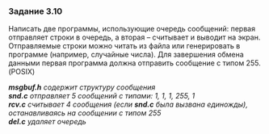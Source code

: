 ### Задание 3.10
Написать две программы, использующие очередь сообщений: первая отправляет строки в очередь, а вторая – считывает и выводит на экран. Отправляемые строки можно читать из файла или генерировать в программе (например, случайные числа). Для завершения обмена данными первая программа должна отправить сообщение с типом 255. (POSIX)

*__msgbuf.h__ содержит структуру сообщения*  
*__snd.c__ отправляет 5 сообщений с типами: 1, 1, 1, 255, 1*  
*__rcv.c__ считывает 4 сообщения (если __snd.c__ была вызвана единожды), останавливаясь на сообщении с типом 255*  
*__del.c__ удаляет очередь*
